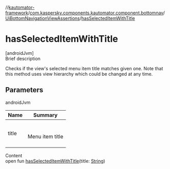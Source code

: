 //[kautomator-framework](../../index.md)/[com.kaspersky.components.kautomator.component.bottomnav](../index.md)/[UiBottomNavigationViewAssertions](index.md)/[hasSelectedItemWithTitle](has-selected-item-with-title.md)



# hasSelectedItemWithTitle  
[androidJvm]  
Brief description  


Checks if the view's selected menu item title matches given one. Note that this method uses view hierarchy which could be changed at any time.



## Parameters  
  
androidJvm  
  
|  Name|  Summary| 
|---|---|
| title| <br><br>Menu item title<br><br>
  
  
Content  
open fun [hasSelectedItemWithTitle](has-selected-item-with-title.md)(title: [String](https://kotlinlang.org/api/latest/jvm/stdlib/kotlin/-string/index.html))  



